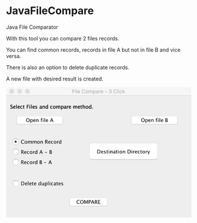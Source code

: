 # JavaFileCompare
Java File Comparator 

With this tool you can compare 2 files records.

You can find common records, records in file A but not in file B and vice versa.

There is also an option to delete duplicate records.

A new file with desired result is created.

![alt text](https://github.com/EutiziStefano/JavaFileCompare/blob/master/screenshot.jpeg)
